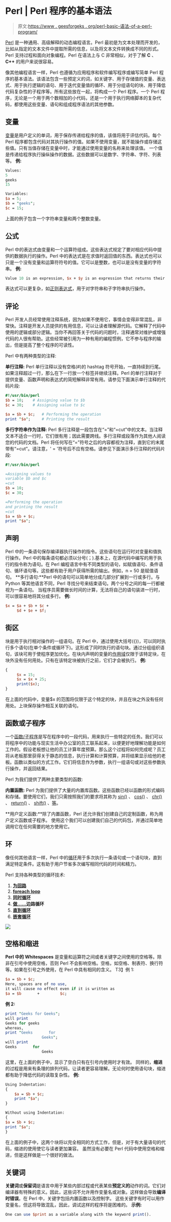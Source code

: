 # Perl | Perl 程序的基本语法

> 原文:[https://www . geesforgeks . org/perl-basic-语法-of-a-perl-program/](https://www.geeksforgeeks.org/perl-basic-syntax-of-a-perl-program/)

[Perl](https://www.geeksforgeeks.org/introduction-to-perl/) 是一种通用、高级解释的动态编程语言。Perl 最初是为文本处理而开发的，比如从指定的文本文件中提取所需的信息，以及将文本文件转换成不同的形式。
Perl 支持过程和面向对象编程。Perl 在语法上与 C 非常相似，对于了解 **C** 、 **C++** 的用户来说很容易。

像其他编程语言一样，Perl 也遵循为应用程序和软件编写程序或编写简单 Perl 程序的基本语法。该语法包含一些预定义的词，如关键字、用于存储值的变量、表达式、用于执行逻辑的语句、用于迭代变量值的循环、用于分组语句的块、用于降低代码复杂性的子程序等。所有这些放在一起，将构成一个 Perl 程序。一个 Perl 程序，无论是一个用于两个数相加的小代码，还是一个用于执行网络脚本的复杂代码，都使用这些变量、语句和组成程序语法的其他参数。

## 变量

[变量](https://www.geeksforgeeks.org/perl-variables/)是用户定义的单词，用于保存传递给程序的值，该值将用于评估代码。每个 Perl 程序都包含代码对其执行操作的值。如果不使用变量，就不能操作或存储这些值。只有当值存储在变量中时，才能通过使用变量的名称来处理该值。
一个值是传递给程序执行操纵操作的数据。这些数据可以是数字、字符串、字符、列表等。
**例:**

```perl
Values: 
5
geeks
15

Variables:
$a = 5;
$b = "geeks";
$c = 15;
```

上面的例子包含一个字符串变量和两个整数变量。

## 公式

Perl 中的表达式由变量和一个运算符组成。这些表达式规定了要对相应代码中提供的数据执行的操作。Perl 中的表达式是在求值时返回值的东西。表达式也可以只是一个没有变量和运算符符号的值。它可以是整数，也可以是没有变量的字符串。
**例:**

```perl
Value 10 is an expression, $x + $y is an expression that returns their sum, etc.
```

表达式可以更复杂，如[正则表达式](https://www.geeksforgeeks.org/perl-regular-expressions/)，用于对字符串和子字符串执行操作。

## 评论

Perl 开发人员经常使用注释系统，因为如果不使用它，事情会变得非常混乱，非常快。注释是开发人员提供的有用信息，可以让读者理解源代码。它解释了代码中使用的逻辑或部分逻辑。当你不再回答关于代码的问题时，注释通常对维护或增强代码的人很有帮助。这些经常被引用为一种有用的编程惯例，它不参与程序的输出，但是提高了整个程序的可读性。

Perl 中有两种类型的注释:

**单行注释:** Perl 单行注释以没有空格(#)的 hashtag 符号开始，一直持续到行尾。如果注释超过一行，那么在下一行放一个标签并继续注释。Perl 的单行注释对于提供变量、函数声明和表达式的简短解释非常有用。请参见下面演示单行注释的代码片段:

```perl
#!/usr/bin/perl
$b = 10;    # Assigning value to $b
$c = 30;    # Assigning value to $c

$a = $b + $c;   # Performing the operation
print "$a";     # Printing the result
```

**多行字符串作为注释:** Perl 多行注释是一段包含在“=”和“=cut”中的文本。当注释文本不适合一行时，它们很有用；因此需要跨线。多行注释或段落作为其他人阅读您的代码的文档。Perl 将任何写在“=”符号之后的内容都视为注释，直到它的末尾带有“=cut”。请注意，' = '符号后不应有空格。请参见下面演示多行注释的代码片段:

```perl
#!/usr/bin/perl

=Assigning values to 
variable $b and $c
=cut
$b = 10;    
$c = 30;

=Performing the operation
and printing the result
=cut
$a = $b + $c;   
print "$a";    
```

## 声明

Perl 中的一条语句保存编译器执行操作的指令。这些语句在运行时对变量和值执行操作。Perl 中的每条语句都必须以分号(；).基本上，在源代码中编写的用于执行的指令称为语句。在 Perl 编程语言中有不同类型的语句，如赋值语句、条件语句、循环语句等。这些都有助于用户获得所需的输出。例如，n = 50 是赋值语句。
**多行语句:**Perl 中的语句可以简单地分成几部分扩展到一行或多行。与 Python 等其他语言不同，Perl 寻找分号来结束语句。两个分号之间的每一行都被视为一条语句。
当程序员需要做长时间的计算，无法将自己的语句装进一行时，可以很容易地将其分成多行。
**例:**

```perl
$x = $a + $b + $c + 
     $d + $e + $f;

```

## 街区

块是用于执行相对操作的一组语句。在 Perl 中，通过使用大括号({})，可以同时执行多个语句(在单个条件或循环下)。这形成了同时执行的语句块。通过分组组织语句，该块可用于使程序更加优化。在块内声明的变量的[作用域](https://www.geeksforgeeks.org/perl-scope-of-variables/)仅限于该特定块，在块外没有任何用处。只有在该特定块被执行之前，它们才会被执行。
**例:**

```perl
{
     $x = 15;
     $x = $x + 25;
     print($x);
}

```

在上面的代码中，变量$x 的范围将仅限于这个特定的块，并且在块之外没有任何用处。上块保存操作相互关联的语句。

## 函数或子程序

一个[函数/子程序](https://www.geeksforgeeks.org/perl-subroutines-or-functions/)是写在程序中的一段代码，用来执行一些特定的任务。我们可以将程序中的功能与现实生活中办公室的员工联系起来，以便更好地理解功能是如何工作的。假设老板想让他的员工计算年度预算。那么这个过程将如何完成呢？员工将从老板那里获得关于静态的信息，执行计算和计算预算，并将结果显示给他的老板。函数以类似的方式工作。它们将信息作为参数，执行一组语句或对这些参数执行操作，并返回结果。

Perl 为我们提供了两种主要类型的函数:

**内置函数:** Perl 为我们提供了大量的内置库函数。这些函数已经以函数的形式编码和存储。要使用它们，我们只需按照我们的要求将其称为 [sin()](https://www.geeksforgeeks.org/perl-sin-function/) 、 [cos()](https://www.geeksforgeeks.org/perl-cos-function/) 、 [chr()](https://www.geeksforgeeks.org/perl-chr-function/) 、 [return()](https://www.geeksforgeeks.org/perl-return-function/) 、 [shift()](https://www.geeksforgeeks.org/perl-shift-function/) 、[等](https://www.geeksforgeeks.org/tag/perl-function/)。

**用户定义函数:**除了内置函数，Perl 还允许我们创建自己的定制函数，称为用户定义函数或子程序。
使用这个我们可以创建我们自己的代码包，并通过简单地调用它在任何需要的地方使用它。

## 环

像任何其他语言一样，Perl 中的[循环](https://www.geeksforgeeks.org/perl-loops-for-foreach-while-do-while-until-nested-loops/)用于多次执行一条语句或一个语句块，直到满足特定条件。这有助于用户节省多次编写相同代码的时间和精力。

Perl 支持各种类型的循环技术:

1.  **[为回路](https://www.geeksforgeeks.org/perl-loops-for-foreach-while-do-while-until-nested-loops/)**
2.  **[foreach loop](https://www.geeksforgeeks.org/perl-loops-for-foreach-while-do-while-until-nested-loops/#foreach%20loop)**
3.  **[同时循环](https://www.geeksforgeeks.org/perl-loops-for-foreach-while-do-while-until-nested-loops/#while%20loop)**
4.  **[做……](https://www.geeksforgeeks.org/perl-loops-for-foreach-while-do-while-until-nested-loops/#do....%20while%20loop)边路循环**
5.  **[直到循环](https://www.geeksforgeeks.org/perl-loops-for-foreach-while-do-while-until-nested-loops/#do....%20while%20loop)**
6.  **[嵌套循环](https://www.geeksforgeeks.org/perl-loops-for-foreach-while-do-while-until-nested-loops/#Nested%20loops)**

![](img/a61667f20ad5f2b2fdadab840a64fdf9.png)

## 空格和缩进

**Perl 中的 Whitespaces** 是变量和运算符之间或者关键字之间使用的空格等。除非在引号中使用空格，否则 Perl 不会影响空格。空格，如空格、制表符、换行符等。如果在引号之外使用，在 Perl 中具有相同的含义。
T3】例 1:

```perl
$a = $b + $c;
Here, spaces are of no use, 
it will cause no effect even if it is written as 
$a = $b       +         $c;

```

**例 2:**

```perl
print "Geeks for Geeks"; 
will print 
Geeks for geeks
whereas, 
print "Geeks       for
                Geeks";   
will print 
Geeks       for
                Geeks
```

这里，在上面的例子中，显示了空白只有在引号内使用时才有效。
同样的，**缩进**的过程是用来有条理的排列代码，让读者更容易理解。无论何时使用语句块，缩进都有助于降低代码的读取复杂性。
**例:**

```perl
Using Indentation:
{
    $a = $b + $c;
    print "$a";
}

Without using Indentation:
{
$a = $b + $c;
print "$a";
}

```

在上面的例子中，这两个块将以完全相同的方式工作，但是，对于有大量语句的代码，缩进的使用使它与读者更加兼容。
虽然没有必要在 Perl 代码中使用空格和缩进，但是这样做是一个很好的做法。

## 关键词

**关键词**或**保留词**是语言中用于某些内部过程或代表某些**预定义的**动作的词。它们对编译器有特殊的意义。因此，这些词不允许用作变量名或对象。这样做会导致**编译时错误**。在 Perl 中，关键字包括内置函数以及控制字。
这些关键字有时可以用作变量名，但这将导致混乱，因此，调试这样的程序将是困难的。
**示例:**

```perl
One can use $print as a variable along with the keyword print().
```